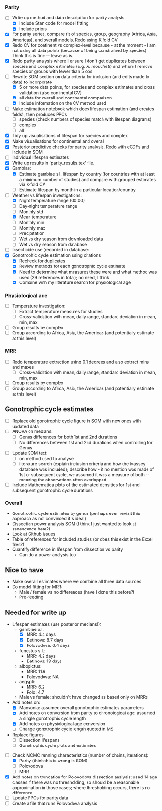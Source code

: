 ### Parity

* [ ] Write up method and data description for parity analysis
  * [x] Include Stan code for model fitting
  * [x] Include priors
* [x] For parity series, compare fit of species, group, geography (Africa, Asia, Americas), and overall models. Redo using K fold CV
* [x] Redo CV for continent vs complex-level because - at the moment - I am not using all data points (because of being constrained by species). Think this is fine -- leave as is.
* [x] Redo parity analysis where I ensure I don't get duplicates between species and complex estimates (e.g. *A. moucheti*) and where I remove species or groups with fewer than 5 obs
* [ ] Rewrite SOM section on data criteria for inclusion (and edits made to data) to incorporate
  * [x] 5 or more data points, for species and complex estimates and cross validation (also continental CV)
  * [x] all data for overall and continental comparison
  * [x] Include information on the CV method used
* [ ] Make estimation notebook which does lifespan estimation (and creates folds), then produces PPCs
  * [ ] species (check numbers of species match with lifespan diagrams)
  * [ ] complex
  * [ ] all 
* [x] Tidy up visualisations of lifespan for species and complex
* [x] Make visualisations for continental and overall
* [x] Posterior predictive checks for parity analysis. Redo with eCDFs and include in SOM
* [ ] Individual lifespan estimates
* [x] Write up results in 'parity_results.tex' file.
* [x] Gambiae:
  * [x] Estimate gambiae s.l. lifespan by country (for countries with at least a minimum number of studies) and compare with grouped estimates via k-fold CV
  * [ ] Estimate lifespan by month in a particular location/country
* [ ] Weather vs lifespan investigations:
  * [x] Night temperature range (00:00)
  * [ ] Day-night temperature range
  * [ ] Monthly std
  * [x] Mean temperature
  * [ ] Monthly min
  * [ ] Monthly max
  * [ ] Precipitation
  * [ ] Wet vs dry season from downloaded data
  * [ ] Wet vs dry season from database
* [ ] Insecticide use (recorded in database)
* [x] Gonotrophic cycle estimation using citations
  * [x] Recheck for duplicates
  * [x] Review methods for each gonotrophic cycle estimate
  * [x] Need to determine what measures these were and what method was used (29 references in total); no need, I think
  * [x] Combine with my literature search for physiological age

### Physiological age

- [ ] Temperature investigation:
  - [ ] Extract temperature measures for studies
  - [ ] Cross-validation with mean, daily range, standard deviation in mean, min, max
- [ ] Group results by complex
- [ ] Group according to Africa, Asia, the Americas (and potentially estimate at this level)

### MRR

- [ ] Redo temperature extraction using 0.1 degrees and also extract mins and maxes
  - [ ] Cross-validation with mean, daily range, standard deviation in mean, min, max
- [ ] Group results by complex
- [ ] Group according to Africa, Asia, the Americas (and potentially estimate at this level)

## Gonotrophic cycle estimates

- [ ] Replace old gonotrophic cycle figure in SOM with new ones with updated data
- [ ] ANOVA on medians:
  - [ ] Genus differences for both 1st and 2nd durations
  - [ ] No differences between 1st and 2nd durations when controlling for Genus
- [ ] Update SOM text:
  - [ ] on method used to analyse
  - [ ] literature search (explain inclusion criteria and how the Massey database was included); describe how - if no mention was made of 1st or subsequent cycle, we assumed it was a measure of both -- meaning the observations often overlapped
- [ ] Include Mathematica plots of the estimated densities for 1st and subsequent gonotrophic cycle durations

### Overall

* Gonotrophic cycle estimates by genus (perhaps even revisit this approach as not convinced it's ideal)
* Dissection power analysis SOM (I think I just wanted to look at senescence here?)
* Look at Github issues
* Table of references for included studies (or does this exist in the Excel files?)
* Quantify difference in lifespan from dissection vs parity
  * Can do a power analysis too

## Nice to have

* Make overall estimates where we combine all three data sources
* Do model fitting for MRR:
  * Male / female vs no differences (have I done this before?)
  * Pre-feeding

## Needed for write up

* Lifespan estimates (use posterior medians!):
  * gambiae s.l.:
    * [x] MRR: 4.4 days
    * [x] Detinova: 8.7 days
    * [x] Polovodova: 6.4 days
  * funestus s.l.:
    * MRR: 4.2 days
    * Detinova: 13 days
  * albopictus:
    * MRR: 11.6
    * Polovodova: NA
  * aegypti: 
    * MRR: 6.2
    * Polo: 4.7
  * Male vs female: shouldn't have changed as based only on MRRs
* Add notes on:
  * [x] Mansonia: assumed overall gonotrophic estimates parameters
  * [x] Add notes on conversion from parity to chronological age: assumed a single gonotrophic cycle length
  * [x] Add notes on physiological age conversion
  * [ ] Change gonotrophic cycle length quoted in MS
* Replace figures:
  * [ ] Dissection lifespans
  * [ ] Gonotrophic cycle plots and estimates
* [ ] Check MCMC running characteristics (number of chains, iterations):
  * [x] Parity (think this is wrong in SOM)
  * [ ] Polovodova
  * [ ] MRR
* [x] Add notes on truncation for Polovodova dissection analysis: used 14 age classes if there was no thresholding, so should be a reasonable approximation in those cases; where thresholding occurs, there is no difference
* [ ] Update PPCs for parity data
* [ ] Create a file that runs Polovodova analysis